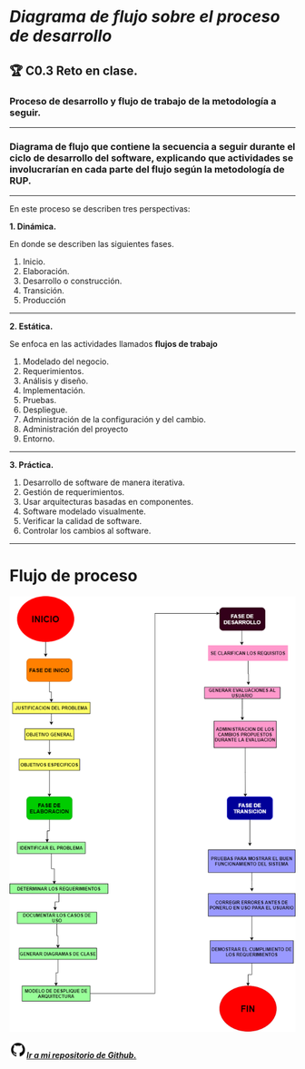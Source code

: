 # ***Diagrama de flujo sobre el proceso de desarrollo***

## 🏆 **C0.3 Reto en clase.**

### **Proceso de desarrollo y flujo de trabajo de la metodología a seguir.**

---
### Diagrama de flujo que contiene la secuencia a seguir durante el ciclo de desarrollo del software, explicando que actividades se involucrarían en cada parte del flujo según la metodología de RUP.
___
En este proceso se describen tres perspectivas:

**1. Dinámica.**

En donde se describen las siguientes fases.
1. Inicio.
2. Elaboración.
3. Desarrollo o construcción.
4. Transición.
5. Producción
___
**2. Estática.**

Se enfoca en las actividades llamados **flujos de trabajo**
1. Modelado del negocio.
2. Requerimientos.
3. Análisis y diseño.
4. Implementación.
5. Pruebas.
6. Despliegue.
7. Administración de la configuración y del cambio.
8. Administración del proyecto
9. Entorno.
___
**3. Práctica.**

1. Desarrollo de software de manera iterativa.
2. Gestión de requerimientos.
3. Usar arquitecturas basadas en componentes.
4. Software modelado visualmente.
5. Verificar la calidad de software.
6. Controlar los cambios al software.
___

# **Flujo de proceso**
![](Images/flujo_de_proceso.png)



<img src=Images/github1600.png width=30 height=30>[***Ir a mi repositorio de Github.***](https://github.com/DianaHFer/Analisis-avanzado-de-software)
